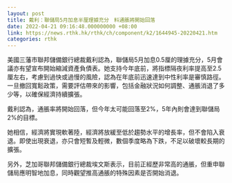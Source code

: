 ```yaml
---
layout: post
title: 戴利：聯儲局5月加息半厘理據充分　料通脹將開始回落
date: 2022-04-21 09:16:48.000000000 +08:00
link: https://news.rthk.hk/rthk/ch/component/k2/1644945-20220421.htm
categories: rthk
---
```


美國三藩市聯邦儲備銀行總裁戴利認為，聯儲局5月加息0.5厘的理據充分，5月會議亦有望宣布開始縮減資產負債表。她支持今年底前，將指標隔夜利率提高至2.5厘左右，考慮到過快或過慢的風險，認為在年底前迅速達到中性利率是審慎路徑。一旦撤回寬鬆政策，需要評估帶來的影響，包括金融狀況如何調整、通脹消退了多少等，以確保經濟持續擴張。

戴利認為，通脹率將開始回落，但今年太可能回落至2%，5年內則會達到聯儲局2%的目標。

她相信，經濟將實現軟著陸，經濟將放緩至低於趨勢水平的增長率，但不會陷入衰退。即使出現衰退，亦只會短暫及輕微，數個季度略為下跌，不足以破壞較長期的擴張。

另外，芝加哥聯邦儲備銀行總裁埃文斯表示，目前正經歷非常高的通脹，但重申聯儲局應明智地加息，同時觀望推高通脹的特殊因素是否開始消退。
